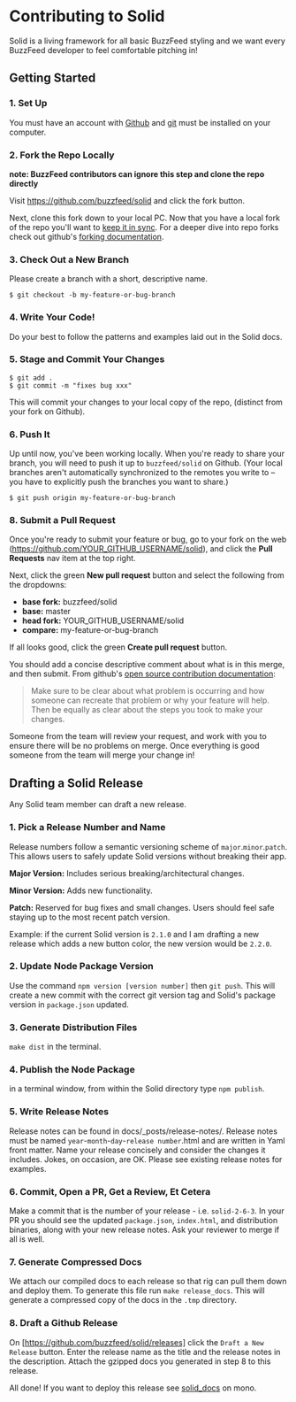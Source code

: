 # Contributing to Solid

Solid is a living framework for all basic BuzzFeed styling and we want every BuzzFeed developer to feel comfortable pitching in!

## Getting Started

### 1. Set Up

You must have an account with [Github](https://github.com/) and [git](https://help.github.com/articles/set-up-git/) must be installed on your computer.


### 2. Fork the Repo Locally
**note: BuzzFeed contributors can ignore this step and clone the repo directly**

Visit <https://github.com/buzzfeed/solid> and click the fork button.

Next, clone this fork down to your local PC. Now that you have a local fork of the repo you'll want to [keep it in sync](https://help.github.com/articles/syncing-a-fork/). For a deeper dive into repo forks check out github's [forking documentation](https://guides.github.com/activities/forking/).

### 3. Check Out a New Branch

Please create a branch with a short, descriptive name.

```
$ git checkout -b my-feature-or-bug-branch
```

### 4. Write Your Code!

Do your best to follow the patterns and examples laid out in the Solid docs.

### 5. Stage and Commit Your Changes

```
$ git add .
$ git commit -m "fixes bug xxx"
```

This will commit your changes to your local copy of the repo, (distinct from your fork on Github).

### 6. Push It

Up until now, you've been working locally. When you're ready to share your branch, you will need to push it up to `buzzfeed/solid` on Github. (Your local branches aren't automatically synchronized to the remotes you write to – you have to explicitly push the branches you want to share.)

```
$ git push origin my-feature-or-bug-branch
```

### 8. Submit a Pull Request

Once you're ready to submit your feature or bug, go to your fork on the web (<https://github.com/YOUR_GITHUB_USERNAME/solid>), and click the **Pull Requests** nav item at the top right.

Next, click the green **New pull request** button and select the following from the dropdowns:

* **base fork:** buzzfeed/solid
* **base:** master
* **head fork:** YOUR_GITHUB_USERNAME/solid
* **compare:** my-feature-or-bug-branch

If all looks good, click the green **Create pull request** button.

You should add a concise descriptive comment about what is in this merge, and then submit. From github's [open source contribution documentation](https://guides.github.com/activities/contributing-to-open-source/):
>Make sure to be clear about what problem is occurring and how someone can recreate that problem or why your feature will help. Then be equally as clear about the steps you took to make your changes.

Someone from the team will review your request, and work with you to ensure there will be no problems on merge. Once everything is good someone from the team will merge your change in!

## Drafting a Solid Release
Any Solid team member can draft a new release.

### 1. Pick a Release Number and Name
Release numbers follow a semantic versioning scheme of `major`.`minor`.`patch`. This allows users to safely update Solid versions without breaking their app.

**Major Version:** Includes serious breaking/architectural changes.

**Minor Version:** Adds new functionality.

**Patch:** Reserved for bug fixes and small changes. Users should feel safe staying up to the most recent patch version.

Example: if the current Solid version is `2.1.0` and I am drafting a new release which adds a new button color, the new version would be `2.2.0`.

### 2. Update Node Package Version
Use the command `npm version [version number]` then `git push`. This will create a new commit with the correct git version tag and Solid's package version in `package.json` updated.

### 3. Generate Distribution Files
`make dist` in the terminal.

### 4. Publish the Node Package
in a terminal window, from within the Solid directory type `npm publish`.

### 5. Write Release Notes
Release notes can be found in docs/\_posts/release-notes/. Release notes must
be named `year`-`month`-`day`-`release number`.html and are written in Yaml front matter. Name your release concisely and consider the changes it includes. Jokes, on occasion, are OK. Please see existing release notes for examples.

### 6. Commit, Open a PR, Get a Review, Et Cetera
Make a commit that is the number of your release - i.e. `solid-2-6-3`. In your PR you should see the updated `package.json`, `index.html`, and distribution binaries, along with your new release notes. Ask your reviewer to merge if all is well.

### 7. Generate Compressed Docs
We attach our compiled docs to each release so that rig can pull them down and deploy them. To generate this file run `make release_docs`. This will generate a compressed copy of the docs in the `.tmp` directory.

### 8. Draft a Github Release
On [https://github.com/buzzfeed/solid/releases] click the `Draft a New Release` button. Enter the release name as the title and the release notes in the description. Attach the gzipped docs you generated in step 8 to this release.

All done! If you want to deploy this release see [solid_docs](https://github.com/buzzfeed/mono/tree/master/solid_docs#solid-docs) on mono.
